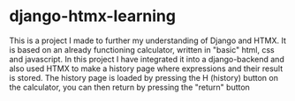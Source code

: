 # django-htmx-learning
This is a project I made to further my understanding of Django and HTMX. 
It is based on an already functioning calculator, written in "basic" html, css and javascript. 
In this project I have integrated it into a django-backend and also used HTMX to make a history page
where expressions and their result is stored. The history page is loaded by pressing the H (history)
button on the calculator, you can then return by pressing the "return" button
